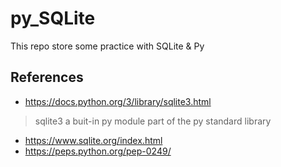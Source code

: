 # py_SQLite
This repo store some practice with SQLite & Py

## References
- https://docs.python.org/3/library/sqlite3.html
> sqlite3 a buit-in py module part of the py standard library
- https://www.sqlite.org/index.html
- https://peps.python.org/pep-0249/
